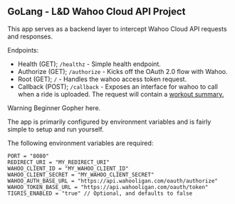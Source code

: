 GoLang - L&D Wahoo Cloud API Project
----------------------------

This app serves as a backend layer to intercept Wahoo Cloud API requests and responses.

Endpoints: 

- Health (GET); `/healthz` - Simple health endpoint.
- Authorize (GET); `/authorize` - Kicks off the OAuth 2.0 flow with Wahoo.
- Root (GET); `/` - Handles the wahoo access token request.
- Callback (POST); `/callback` - Exposes an interface for wahoo to call when a ride is uploaded. The request will contain a [workout summary.](https://cloud-api.wahooligan.com/#workout-summary) 

Warning Beginner Gopher here.

The app is primarily configured by environment variables and is fairly simple to setup and run yourself.

The following environment variables are required:

```
PORT = "8080"
REDIRECT_URI = "MY_REDIRECT_URI"
WAHOO_CLIENT_ID = "MY_WAHOO_CLIENT_ID"
WAHOO_CLIENT_SECRET = "MY_WAHOO_CLIENT_SECRET"
WAHOO_AUTH_BASE_URL = "https://api.wahooligan.com/oauth/authorize"
WAHOO_TOKEN_BASE_URL = "https://api.wahooligan.com/oauth/token"
TIGRIS_ENABLED = "true" // Optional, and defaults to false
```